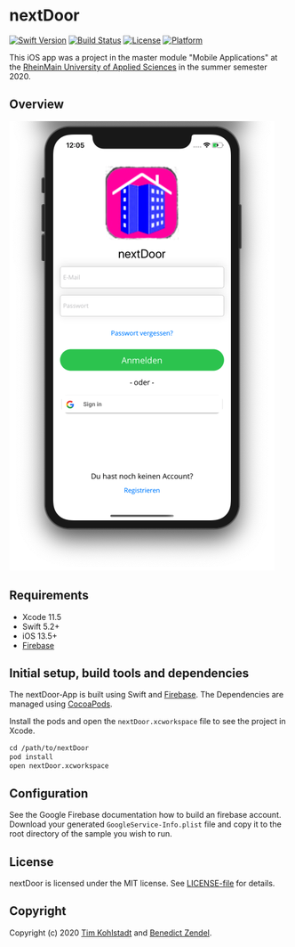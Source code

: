 # nextDoor

[![Swift Version][swift-image]][swift-url]
[![Build Status][travis-image]][travis-url]
[![License][license-image]][license-url]
[![Platform](https://img.shields.io/cocoapods/p/LFAlertController.svg?style=flat)](http://cocoapods.org/pods/LFAlertController)

This iOS app was a project in the master module "Mobile Applications" at the [RheinMain University of
Applied Sciences](https://www.hs-rm.de/de/) in the summer semester 2020.

## Overview

![](./Screenshot_Login.png)

## Requirements

* Xcode 11.5
* Swift 5.2+
* iOS 13.5+
* [Firebase](https://firebase.google.com)

## Initial setup, build tools and dependencies
The nextDoor-App is built using Swift and [Firebase](https://firebase.google.com). The Dependencies are managed using [CocoaPods](https://cocoapods.org).

Install the pods and open the `nextDoor.xcworkspace` file to see the project in Xcode.

```
cd /path/to/nextDoor
pod install
open nextDoor.xcworkspace
```

## Configuration

See the Google Firebase documentation how to build an firebase account. Download your generated `GoogleService-Info.plist` file and copy it to the root directory of the sample you wish to run.

## License

nextDoor is licensed under the MIT license. See [LICENSE-file](./LICENSE) for details.

## Copyright

Copyright (c) 2020 [Tim Kohlstadt](mailto:tim.kohlstadt@blun.org) and [Benedict Zendel](mailto:benedict.zendel@student.hs-rm.de).


[swift-image]:https://img.shields.io/badge/swift-5.2-orange.svg
[swift-url]: https://swift.org/
[license-image]: https://img.shields.io/badge/License-MIT-blue.svg
[license-url]: LICENSE
[travis-image]: https://img.shields.io/travis/dbader/node-datadog-metrics/master.svg?style=flat-square
[travis-url]: https://travis-ci.org/dbader/node-datadog-metrics
[codebeat-image]: https://codebeat.co/badges/c19b47ea-2f9d-45df-8458-b2d952fe9dad
[codebeat-url]: https://codebeat.co/projects/github-com-vsouza-awesomeios-com